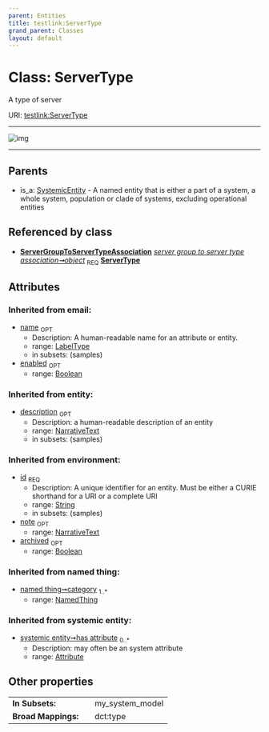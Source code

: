 ```yaml
---
parent: Entities
title: testlink:ServerType
grand_parent: Classes
layout: default
---
```


# Class: ServerType


A type of server

URI: [testlink:ServerType](https://w3id.org/testlink/vocab/ServerType)


---

![img](http://yuml.me/diagram/nofunky;dir:TB/class/[SystemicEntity],[ServerGroupToServerTypeAssociation]-%20object%201..1%3E[ServerType%7Cid(i):string;name(i):label_type%20%3F;enabled(i):boolean%20%3F;archived(i):boolean%20%3F;description(i):narrative_text%20%3F;note(i):narrative_text%20%3F],[SystemicEntity]%5E-[ServerType],[ServerGroupToServerTypeAssociation],[NamedThing],[Attribute])

---


## Parents

 *  is_a: [SystemicEntity](SystemicEntity.md) - A named entity that is either a part of a system, a whole system, population or clade of systems, excluding operational entities

## Referenced by class

 *  **[ServerGroupToServerTypeAssociation](ServerGroupToServerTypeAssociation.md)** *[server group to server type association➞object](server_group_to_server_type_association_object.md)*  <sub>REQ</sub>  **[ServerType](ServerType.md)**

## Attributes


### Inherited from email:

 * [name](name.md)  <sub>OPT</sub>
    * Description: A human-readable name for an attribute or entity.
    * range: [LabelType](types/LabelType.md)
    * in subsets: (samples)
 * [enabled](enabled.md)  <sub>OPT</sub>
    * range: [Boolean](types/Boolean.md)

### Inherited from entity:

 * [description](description.md)  <sub>OPT</sub>
    * Description: a human-readable description of an entity
    * range: [NarrativeText](types/NarrativeText.md)
    * in subsets: (samples)

### Inherited from environment:

 * [id](id.md)  <sub>REQ</sub>
    * Description: A unique identifier for an entity. Must be either a CURIE shorthand for a URI or a complete URI
    * range: [String](types/String.md)
    * in subsets: (samples)
 * [note](note.md)  <sub>OPT</sub>
    * range: [NarrativeText](types/NarrativeText.md)
 * [archived](archived.md)  <sub>OPT</sub>
    * range: [Boolean](types/Boolean.md)

### Inherited from named thing:

 * [named thing➞category](named_thing_category.md)  <sub>1..*</sub>
    * range: [NamedThing](NamedThing.md)

### Inherited from systemic entity:

 * [systemic entity➞has attribute](systemic_entity_has_attribute.md)  <sub>0..*</sub>
    * Description: may often be an system attribute
    * range: [Attribute](Attribute.md)

## Other properties

|  |  |  |
| --- | --- | --- |
| **In Subsets:** | | my_system_model |
| **Broad Mappings:** | | dct:type |

